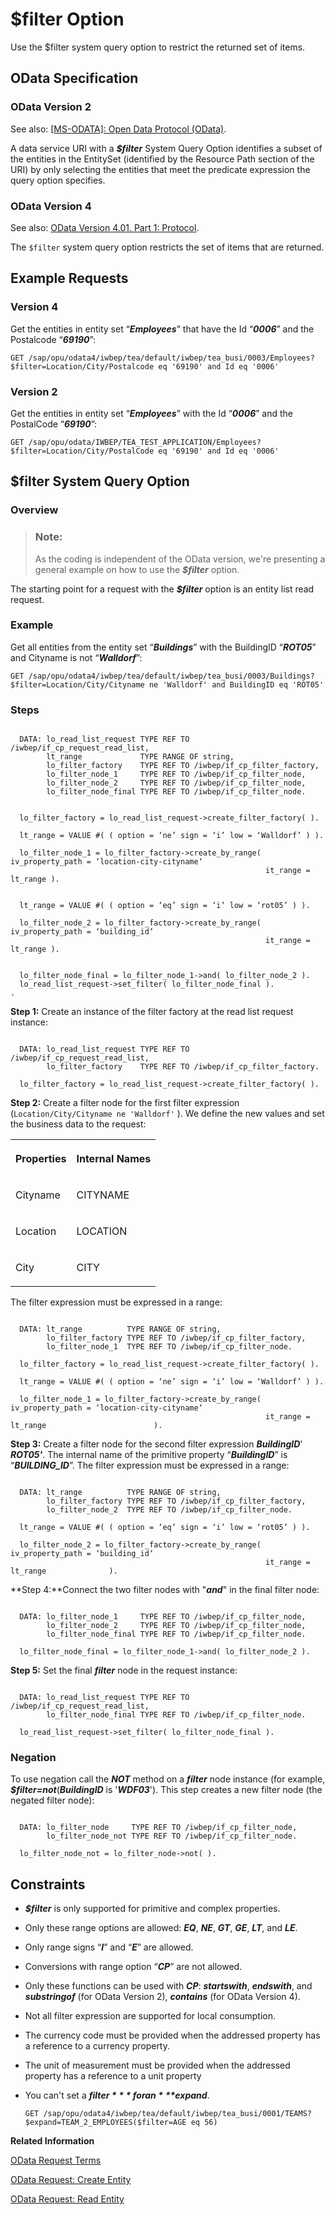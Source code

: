 <!-- loiodfe8bfca9b5c4792859480d224f4403a -->

# $filter Option

Use the $filter system query option to restrict the returned set of items.



<a name="loiodfe8bfca9b5c4792859480d224f4403a__section_rcf_g2x_stb"/>

## OData Specification



### OData Version 2

See also: [\[MS-ODATA\]: Open Data Protocol \(OData\)](https://docs.microsoft.com/en-us/openspecs/windows_protocols/ms-odata).

A data service URI with a ***$filter*** System Query Option identifies a subset of the entities in the EntitySet \(identified by the Resource Path section of the URI\) by only selecting the entities that meet the predicate expression the query option specifies.



### OData Version 4

See also: [OData Version 4.01. Part 1: Protocol](https://docs.oasis-open.org/odata/odata/v4.01/odata-v4.01-part1-protocol.html).

The `$filter` system query option restricts the set of items that are returned.



<a name="loiodfe8bfca9b5c4792859480d224f4403a__section_tb2_4fx_stb"/>

## Example Requests



### Version 4

Get the entities in entity set “***Employees***” that have the Id “***0006***” and the Postalcode “***69190***”:

```
GET /sap/opu/odata4/iwbep/tea/default/iwbep/tea_busi/0003/Employees?$filter=Location/City/Postalcode eq '69190' and Id eq '0006'
```



### Version 2

Get the entities in entity set “***Employees***” with the Id “***0006***” and the PostalCode “***69190***”:

```
GET /sap/opu/odata/IWBEP/TEA_TEST_APPLICATION/Employees?$filter=Location/City/PostalCode eq '69190' and Id eq '0006'
```



<a name="loiodfe8bfca9b5c4792859480d224f4403a__section_ucv_4pd_ttb"/>

## $filter System Query Option



### Overview

> ### Note:  
> As the coding is independent of the OData version, we're presenting a general example on how to use the ***$filter*** option.

The starting point for a request with the ***$filter*** option is an entity list read request.



### Example

Get all entities from the entity set “***Buildings***” with the BuildingID “***ROT05***” and Cityname is not “***Walldorf***”:

```
GET /sap/opu/odata4/iwbep/tea/default/iwbep/tea_busi/0003/Buildings?$filter=Location/City/Cityname ne 'Walldorf' and BuildingID eq 'ROT05'
```



### Steps

```

  DATA: lo_read_list_request TYPE REF TO /iwbep/if_cp_request_read_list,
        lt_range             TYPE RANGE OF string,
        lo_filter_factory    TYPE REF TO /iwbep/if_cp_filter_factory,
        lo_filter_node_1     TYPE REF TO /iwbep/if_cp_filter_node,
        lo_filter_node_2     TYPE REF TO /iwbep/if_cp_filter_node,
        lo_filter_node_final TYPE REF TO /iwbep/if_cp_filter_node.


  lo_filter_factory = lo_read_list_request->create_filter_factory( ).

  lt_range = VALUE #( ( option = ‘ne’ sign = ‘i’ low = ‘Walldorf’ ) ).

  lo_filter_node_1 = lo_filter_factory->create_by_range( iv_property_path = ‘location-city-cityname‘
                                                         it_range = lt_range ).


  lt_range = VALUE #( ( option = ‘eq’ sign = ‘i’ low = ‘rot05’ ) ).

  lo_filter_node_2 = lo_filter_factory->create_by_range( iv_property_path = ‘building_id‘
                                                         it_range = lt_range ).


  lo_filter_node_final = lo_filter_node_1->and( lo_filter_node_2 ).
  lo_read_list_request->set_filter( lo_filter_node_final ).
.
```

**Step 1:** Create an instance of the filter factory at the read list request instance:

```

  DATA: lo_read_list_request TYPE REF TO /iwbep/if_cp_request_read_list,
        lo_filter_factory    TYPE REF TO /iwbep/if_cp_filter_factory.

  lo_filter_factory = lo_read_list_request->create_filter_factory( ).
```

**Step 2:** Create a filter node for the first filter expression \(`Location/City/Cityname ne 'Walldorf'` \). We define the new values and set the business data to the request:


<table>
<tr>
<th valign="top">

Properties



</th>
<th valign="top">

Internal Names



</th>
</tr>
<tr>
<td valign="top">

Cityname



</td>
<td valign="top">

CITYNAME



</td>
</tr>
<tr>
<td valign="top">

Location



</td>
<td valign="top">

LOCATION



</td>
</tr>
<tr>
<td valign="top">

City



</td>
<td valign="top">

CITY



</td>
</tr>
</table>

The filter expression must be expressed in a range:

```

  DATA: lt_range          TYPE RANGE OF string,
        lo_filter_factory TYPE REF TO /iwbep/if_cp_filter_factory,
        lo_filter_node_1  TYPE REF TO /iwbep/if_cp_filter_node.

  lo_filter_factory = lo_read_list_request->create_filter_factory( ).

  lt_range = VALUE #( ( option = ‘ne’ sign = ‘i’ low = ‘Walldorf’ ) ).

  lo_filter_node_1 = lo_filter_factory->create_by_range( iv_property_path = ‘location-city-cityname‘
                                                         it_range = lt_range                        ).
```

**Step 3:** Create a filter node for the second filter expression ***BuildingID***' ***ROT05'***. The internal name of the primitive property “***BuildingID***” is “***BUILDING\_ID***”. The filter expression must be expressed in a range:

```

  DATA: lt_range          TYPE RANGE OF string,
        lo_filter_factory TYPE REF TO /iwbep/if_cp_filter_factory,
        lo_filter_node_2  TYPE REF TO /iwbep/if_cp_filter_node.

  lt_range = VALUE #( ( option = ‘eq’ sign = ‘i’ low = ‘rot05’ ) ).

  lo_filter_node_2 = lo_filter_factory->create_by_range( iv_property_path = ‘building_id‘
                                                         it_range = lt_range              ).
```

**Step 4:**Connect the two filter nodes with "***and***" in the final filter node:

```

  DATA: lo_filter_node_1     TYPE REF TO /iwbep/if_cp_filter_node,
        lo_filter_node_2     TYPE REF TO /iwbep/if_cp_filter_node,
        lo_filter_node_final TYPE REF TO /iwbep/if_cp_filter_node.

  lo_filter_node_final = lo_filter_node_1->and( lo_filter_node_2 ).
```

**Step 5:** Set the final ***filter*** node in the request instance:

```

  DATA: lo_read_list_request TYPE REF TO /iwbep/if_cp_request_read_list,
        lo_filter_node_final TYPE REF TO /iwbep/if_cp_filter_node.

  lo_read_list_request->set_filter( lo_filter_node_final ).
```



### Negation

To use negation call the ***NOT*** method on a ***filter*** node instance \(for example, ***$filter=not***\(***BuildingID*** is '***WDF03***'\). This step creates a new filter node \(the negated filter node\):

```

  DATA: lo_filter_node     TYPE REF TO /iwbep/if_cp_filter_node,
        lo_filter_node_not TYPE REF TO /iwbep/if_cp_filter_node.

  lo_filter_node_not = lo_filter_node->not( ).
```



<a name="loiodfe8bfca9b5c4792859480d224f4403a__section_wtc_p5d_ttb"/>

## Constraints

-   ***$filter*** is only supported for primitive and complex properties.

-   Only these range options are allowed: ***EQ***, ***NE***, ***GT***, ***GE***, ***LT***, and ***LE***.

-   Only range signs “***I***” and “***E***” are allowed.

-   Conversions with range option “***CP***” are not allowed.

-   Only these functions can be used with ***CP***: ***startswith***, ***endswith***, and ***substringof*** \(for OData Version 2\), ***contains*** \(for OData Version 4\).

-   Not all filter expression are supported for local consumption.

-   The currency code must be provided when the addressed property has a reference to a currency property.

-   The unit of measurement must be provided when the addressed property has a reference to a unit property
-   You can't set a ***$filter*** for an ***$expand***.

    ```
    GET /sap/opu/odata4/iwbep/tea/default/iwbep/tea_busi/0001/TEAMS?$expand=TEAM_2_EMPLOYEES($filter=AGE eq 56)
    ```


**Related Information**  


[OData Request Terms](odata-request-terms-a3b0e95.md "An overview of some OData Request terminology.")

[OData Request: Create Entity](odata-request-create-entity-56be82d.md "Create an entity in the Client Proxy instance with insert entity request.")

[OData Request: Read Entity](odata-request-read-entity-9d7dde4.md "To create an OData request to read an entity in the Client Proxy instance.")

